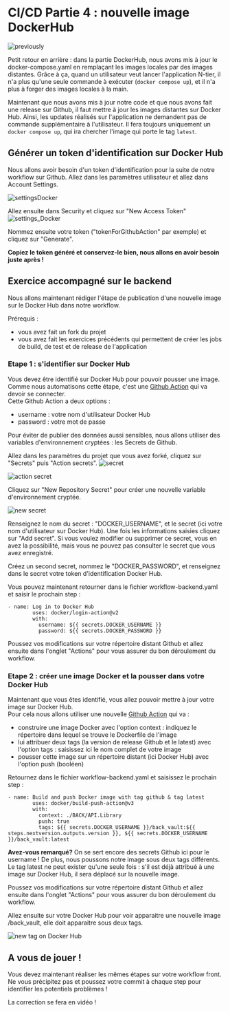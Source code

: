 # CI/CD Partie 4 : nouvelle image DockerHub

![previously](../images/previously.jpg)

Petit retour en arrière : dans la partie DockerHub, nous avons mis à jour le docker-compose.yaml en remplaçant les images
locales par des images distantes. Grâce à ça, quand un utilisateur veut lancer l'application N-tier, il n'a plus qu'une
seule commande à exécuter (``docker compose up``), et il n'a plus à forger des images locales à la main.  

Maintenant que nous avons mis à jour notre code et que nous avons fait une release sur Github, il faut mettre à jour
les images distantes sur Docker Hub.   Ainsi, les updates réalisés sur l'application ne demandent pas de commande
supplémentaire à l'utilisateur. Il fera toujours uniquement un ``docker compose up``, qui ira chercher l'image qui porte le tag ``latest``.  

## Générer un token d'identification sur Docker Hub

Nous allons avoir besoin d'un token d'identification pour la suite de notre workflow sur Github. 
Allez dans les paramètres utilisateur et allez dans Account Settings.  

![settingsDocker](../images/CICD/MajDocker/settings_docker.png)  



Allez ensuite dans Security et cliquez sur "New Access Token"  
![settings_Docker](../images/CICD/MajDocker/settings_docker_token.png)  


Nommez ensuite votre token ("tokenForGithubAction" par exemple) et cliquez sur "Generate".  

**Copiez le token généré et conservez-le bien, nous allons en avoir besoin juste après !**  

## Exercice accompagné sur le backend

Nous allons maintenant rédiger l'étape de publication d'une nouvelle image sur le Docker Hub dans notre workflow.  

Prérequis :

- vous avez fait un fork du projet
- vous avez fait les exercices précédents qui permettent de créer les jobs de build, de test et de release de l'application

### Etape 1 : s'identifier sur Docker Hub

Vous devez être identifié sur Docker Hub pour pouvoir pousser une image. Comme nous automatisons cette étape, c'est une 
[Github Action](https://github.com/docker/login-action) qui va devoir se connecter.  
Cette Github Action a deux options : 
- username : votre nom d'utilisateur Docker Hub
- password : votre mot de passe 

Pour éviter de publier des données aussi sensibles, nous allons utiliser des variables d'environnement cryptées : les Secrets de Github. 

Allez dans les paramètres du projet que vous avez forké, cliquez sur "Secrets" puis "Action secrets". 
![secret](../images/CICD/MajDocker/secret_Github.jpg)  

![action secret](../images/CICD/MajDocker/action_secret.png)

Cliquez sur "New Repository Secret" pour créer une nouvelle variable d'environnement cryptée.  

![new secret](../images/CICD/MajDocker/newSecret.jpg)  

Renseignez le nom du secret : "DOCKER_USERNAME", et le secret (ici votre nom d'utilisateur sur Docker Hub). Une fois les informations saisies cliquez sur "Add secret".
Si vous voulez modifier ou supprimer ce secret, vous en avez la possibilité, mais vous ne pouvez pas consulter le secret que vous avez enregistré.  

Créez un second secret, nommez le "DOCKER_PASSWORD", et renseignez dans le secret votre token d'identification Docker Hub. 


Vous pouvez maintenant retourner dans le fichier workflow-backend.yaml et saisir le prochain step :  
```
- name: Log in to Docker Hub
        uses: docker/login-action@v2
        with:
          username: ${{ secrets.DOCKER_USERNAME }}
          password: ${{ secrets.DOCKER_PASSWORD }}
```

Poussez vos modifications sur votre répertoire distant Github et allez ensuite dans l'onglet "Actions" pour vous assurer du bon
déroulement du workflow.  

### Etape 2 : créer une image Docker et la pousser dans votre Docker Hub  

Maintenant que vous êtes identifié, vous allez pouvoir mettre à jour votre image sur Docker Hub.  
Pour cela nous allons utiliser une nouvelle [Github Action](https://github.com/docker/build-push-action) qui va : 
- construire une image Docker avec l'option context : indiquez le répertoire dans lequel se trouve le Dockerfile de l'image
- lui attribuer deux tags (la version de release Github et le latest) avec l'option tags : saisissez ici le nom complet de votre image
- pousser cette image sur un répertoire distant (ici Docker Hub) avec l'option push (booléen)

Retournez dans le fichier workflow-backend.yaml et saisissez le prochain step :
```
- name: Build and push Docker image with tag github & tag latest
        uses: docker/build-push-action@v3
        with:
          context: ./BACK/API.Library
          push: true
          tags: ${{ secrets.DOCKER_USERNAME }}/back_vault:${{ steps.nextversion.outputs.version }}, ${{ secrets.DOCKER_USERNAME }}/back_vault:latest
```

**Avez-vous remarqué?**
On se sert encore des secrets Github ici pour le username ! De plus, nous poussons notre image sous deux tags différents.
Le tag latest ne peut exister qu'une seule fois : s'il est déjà attribué à une image sur Docker Hub, il sera déplacé sur la nouvelle image.  

Poussez vos modifications sur votre répertoire distant Github et allez ensuite dans l'onglet "Actions" pour vous assurer du bon
déroulement du workflow.

Allez ensuite sur votre Docker Hub pour voir apparaitre une nouvelle image <username>/back_vault, elle doit apparaitre sous deux tags.

![new tag on Docker Hub](../images/CICD/MajDocker/newTagDocker.jpg)


## A vous de jouer !

Vous devez maintenant réaliser les mêmes étapes sur votre workflow front.
Ne vous précipitez pas et poussez votre commit à chaque step pour identifier les potentiels problèmes !

La correction se fera en vidéo ! 

